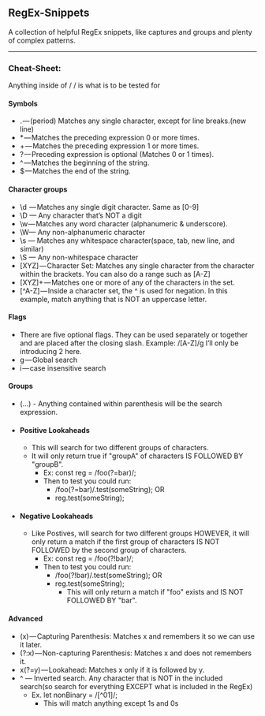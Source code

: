 ## RegEx-Snippets
A collection of helpful RegEx snippets, like captures and groups and plenty of complex patterns.

---------------------------

### Cheat-Sheet:

Anything inside of / / is what is to be tested for	
#### Symbols
* . — (period) Matches any single character, except for line breaks.(new line)
* * — Matches the preceding expression 0 or more times.
* + — Matches the preceding expression 1 or more times.
* ? — Preceding expression is optional (Matches 0 or 1 times).
* ^ — Matches the beginning of the string.
* $ — Matches the end of the string.
#### Character groups
* \d  — Matches any single digit character. Same as [0-9]
* \D — Any character that’s NOT a digit
* \w — Matches any word character (alphanumeric & underscore).
* \W— Any non-alphanumeric character
* \s — Matches any whitespace character(space, tab, new line, and similar)
* \S — Any non-whitespace character
* [XYZ] — Character Set: Matches any single character from the character within the brackets. You can also do a range such as [A-Z] 
* [XYZ]+ — Matches one or more of any of the characters in the set.
* [^A-Z] — Inside a character set, the ^ is used for negation. In this example, match anything that is NOT an uppercase letter.
#### Flags
* There are five optional flags. They can be used separately or together and are placed after the closing slash. Example: /[A-Z]/g I’ll only be introducing 2 here.
* g — Global search
* i — case insensitive search
#### Groups
* (...) - Anything contained within parenthesis will be the search expression. 
* #### Positive Lookaheads
  * This will search for two different groups of characters. 
  * It will only return true if "groupA" of characters IS FOLLOWED BY "groupB".
    * Ex: const reg = /foo(?=bar)/;
    * Then to test you could run: 
      * /foo(?=bar)/.test(someString);  OR
      * reg.test(someString);
* #### Negative Lookaheads
  * Like Postives, will search for two different groups HOWEVER, it will only return a match if the first group of characters IS NOT FOLLOWED by the second group of characters. 
    * Ex: const reg = /foo(?!bar)/;
    * Then to test you could run:
      * /foo(?!bar)/.test(someString);  OR
      * reg.test(someString);
        * This will only return a match if "foo" exists and IS NOT FOLLOWED BY "bar".
#### Advanced
* (x) — Capturing Parenthesis: Matches x and remembers it so we can use it later.
* (?:x) — Non-capturing Parenthesis: Matches x and does not remembers it.
* x(?=y) — Lookahead: Matches x only if it is followed by y.
* ^ — Inverted search. Any character that is NOT in the included search(so search for everything EXCEPT what is included in the RegEx)
  * Ex. let nonBinary = /[^01]/;
    * This will match anything except 1s and 0s
